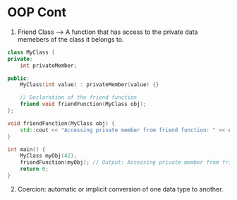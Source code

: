 # OOP Cont

1. Friend Class --> A function that has access to the private data memebers of the class it belongs to.

``` cpp
class MyClass {
private:
    int privateMember;

public:
    MyClass(int value) : privateMember(value) {}

    // Declaration of the friend function
    friend void friendFunction(MyClass obj);
};

void friendFunction(MyClass obj) {
    std::cout << "Accessing private member from friend function: " << obj.privateMember << std::endl;
}

int main() {
    MyClass myObj(42);
    friendFunction(myObj); // Output: Accessing private member from friend function: 42
    return 0;
}

```

2. Coercion: automatic or implicit conversion of one data type to another.
